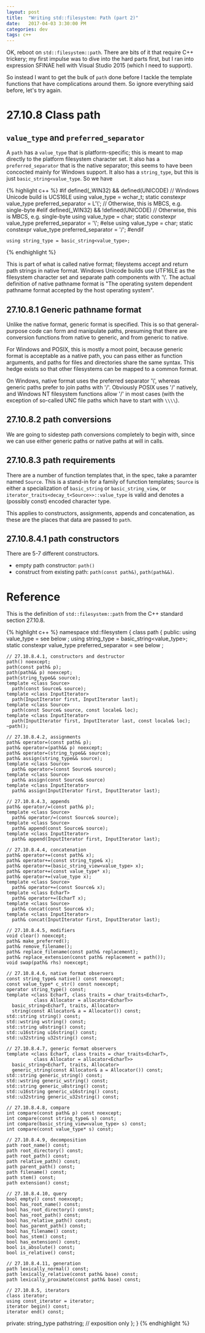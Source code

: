 ```yaml
---
layout: post
title:  "Writing std::filesystem: Path (part 2)"
date:   2017-04-03 3:30:00 PM
categories: dev
tags: c++
---
```


OK, reboot on `std::filesystem::path`. There are bits of it that require C++ trickery; my first
impulse was to dive into the hard parts first, but I ran into expression SFINAE hell with
Visual Studio 2015 (which I need to support).

So instead I want to get the bulk of `path` done before I tackle the template functions that
have complications around them. So ignore everything said before, let's try again.

# 27.10.8 Class path

## `value_type` and `preferred_separator`

A `path` has a `value_type` that is platform-specific; this is meant to map directly to the
platform filesystem character set. It also has a `preferred_separator` that is the native
separator; this seems to have been concocted mainly for Windows support. It also has
a `string_type`, but this is just `basic_string<value_type`. So we have

{% highlight c++ %}
    #if defined(_WIN32) && defined(UNICODE)
    // Windows Unicode build is UCS16LE
    using value_type = wchar_t;
    static constexpr value_type preferred_separator = L'\\';
    // Otherwise, this is MBCS, e.g. single-byte
    #elif defined(_WIN32) && !defined(UNICODE)
    // Otherwise, this is MBCS, e.g. single-byte
    using value_type = char;
    static constexpr value_type preferred_separator = '\\';
    #else
    using value_type = char;
    static constexpr value_type preferred_separator = '/';
    #endif

    using string_type = basic_string<value_type>;
{% endhighlight %}

This is part of what is called native format; fileystems accept and return path strings in native
format. Windows Unicode builds use UTF16LE as the filesystem character set and separate path components
with '\\'. The actual definition of native pathname format is "The operating system dependent pathname
format accepted by the host operating system".

## 27.10.8.1 Generic pathname format

Unlike the native format, generic format is specified. This is so that general-purpose code can
form and manipulate paths, presuming that there are conversion functions from native to generic,
and from generic to native.

For Windows and POSIX, this is mostly a moot point, because generic format is acceptable as a native path,
you can pass either as function arguments, and paths for files and directories share the same syntax.
This hedge exists so that other filesystems can be mapped to a common format.

On Windows, native format uses the preferred separator '\\', whereas generic paths prefer to join
paths with '/'. Obviously POSIX uses '/' natively, and Windows NT filesystem functions allow '/'
in most cases (with the exception of so-called UNC file paths which have to start with `\\\\`).

## 27.10.8.2 path conversions

We are going to sidestep path conversions completely to begin with, since we can use either generic
paths or native paths at will in calls.

## 27.10.8.3 path requirements

There are a number of function templates that, in the spec, take a paramter named `Source`. This
is a stand-in for a family of function templates; `Source` is either a specialization of 
`basic_string` or `basic_string_view`, or `iterator_traits<decay_t<Source>>::value_type` is valid
and denotes a (possibly const) encoded character type.

This applies to constructors, assignments, appends and concatenation, as these are the places
that data are passed to `path`.

## 27.10.8.4.1 path constructors

There are 5-7 different constructors.

- empty path constructor: `path()`
- construct from existing path: `path(const path&)`, `path(path&&)`.

# Reference

This is the definition of `std::filesystem::path` from the C++ standard section 27.10.8.

{% highlight c++ %}
namespace std::filesystem {
class path {
public:
	using value_type = see below ;
	using string_type = basic_string<value_type>;
	static constexpr value_type preferred_separator = see below ;

	// 27.10.8.4.1, constructors and destructor
	path() noexcept;
	path(const path& p);
	path(path&& p) noexcept;
	path(string_type&& source);
	template <class Source>
	  path(const Source& source);
	template <class InputIterator>
	  path(InputIterator first, InputIterator last);
	template <class Source>
	  path(const Source& source, const locale& loc);
	template <class InputIterator>
	  path(InputIterator first, InputIterator last, const locale& loc);
	~path();

	// 27.10.8.4.2, assignments
	path& operator=(const path& p);
	path& operator=(path&& p) noexcept;
	path& operator=(string_type&& source);
	path& assign(string_type&& source);
	template <class Source>
	  path& operator=(const Source& source);
	template <class Source>
	  path& assign(const Source& source)
	template <class InputIterator>
	  path& assign(InputIterator first, InputIterator last);

	// 27.10.8.4.3, appends
	path& operator/=(const path& p);
	template <class Source>
	  path& operator/=(const Source& source);
	template <class Source>
	  path& append(const Source& source);
	template <class InputIterator>
	  path& append(InputIterator first, InputIterator last);

	// 27.10.8.4.4, concatenation
	path& operator+=(const path& x);
	path& operator+=(const string_type& x);
	path& operator+=(basic_string_view<value_type> x);
	path& operator+=(const value_type* x);
	path& operator+=(value_type x);
	template <class Source>
	  path& operator+=(const Source& x);
	template <class EcharT>
	  path& operator+=(EcharT x);
	template <class Source>
	  path& concat(const Source& x);
	template <class InputIterator>
	  path& concat(InputIterator first, InputIterator last);

	// 27.10.8.4.5, modifiers
	void clear() noexcept;
	path& make_preferred();
	path& remove_filename();
	path& replace_filename(const path& replacement);
	path& replace_extension(const path& replacement = path());
	void swap(path& rhs) noexcept;

	// 27.10.8.4.6, native format observers
	const string_type& native() const noexcept;
	const value_type* c_str() const noexcept;
	operator string_type() const;
	template <class EcharT, class traits = char_traits<EcharT>,
	          class Allocator = allocator<EcharT>>
	  basic_string<EcharT, traits, Allocator>
	  string(const Allocator& a = Allocator()) const;
	std::string string() const;
	std::wstring wstring() const;
	std::string u8string() const;
	std::u16string u16string() const;
	std::u32string u32string() const;

	// 27.10.8.4.7, generic format observers
	template <class EcharT, class traits = char_traits<EcharT>,
	          class Allocator = allocator<EcharT>>
	  basic_string<EcharT, traits, Allocator>
      generic_string(const Allocator& a = Allocator()) const;
	std::string generic_string() const;
	std::wstring generic_wstring() const;
	std::string generic_u8string() const;
	std::u16string generic_u16string() const;
	std::u32string generic_u32string() const;

	// 27.10.8.4.8, compare
	int compare(const path& p) const noexcept;
	int compare(const string_type& s) const;
	int compare(basic_string_view<value_type> s) const;
	int compare(const value_type* s) const;

	// 27.10.8.4.9, decomposition
	path root_name() const;
	path root_directory() const;
	path root_path() const;
	path relative_path() const;
	path parent_path() const;
	path filename() const;
	path stem() const;
	path extension() const;

	// 27.10.8.4.10, query
	bool empty() const noexcept;
	bool has_root_name() const;
	bool has_root_directory() const;
	bool has_root_path() const;
	bool has_relative_path() const;
	bool has_parent_path() const;
	bool has_filename() const;
	bool has_stem() const;
	bool has_extension() const;
	bool is_absolute() const;
	bool is_relative() const;

	// 27.10.8.4.11, generation
	path lexically_normal() const;
	path lexically_relative(const path& base) const;
	path lexically_proximate(const path& base) const;

	// 27.10.8.5, iterators
	class iterator;
	using const_iterator = iterator;
	iterator begin() const;
	iterator end() const;

private:
	string_type pathstring; // exposition only
};
}
{% endhighlight %}
